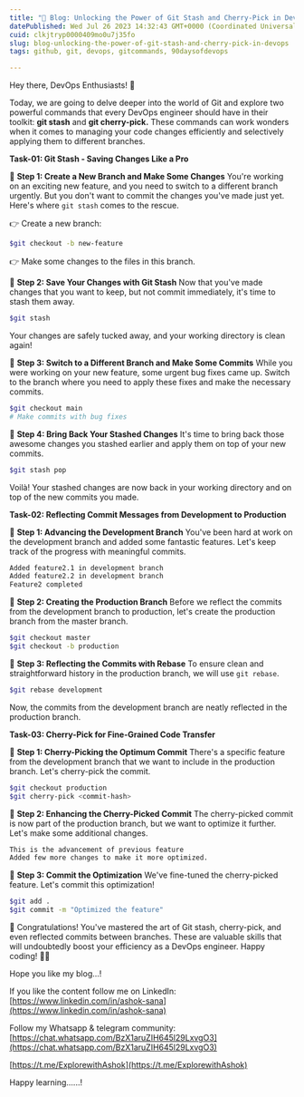 ```yaml
---
title: "📝 Blog: Unlocking the Power of Git Stash and Cherry-Pick in DevOps 🚀"
datePublished: Wed Jul 26 2023 14:32:43 GMT+0000 (Coordinated Universal Time)
cuid: clkjtryp0000409mo0u7j35fo
slug: blog-unlocking-the-power-of-git-stash-and-cherry-pick-in-devops
tags: github, git, devops, gitcommands, 90daysofdevops

---
```


Hey there, DevOps Enthusiasts! 👋

Today, we are going to delve deeper into the world of Git and explore two powerful commands that every DevOps engineer should have in their toolkit: **git stash** and **git cherry-pick.** These commands can work wonders when it comes to managing your code changes efficiently and selectively applying them to different branches.

**Task-01: Git Stash - Saving Changes Like a Pro**

🚀 **Step 1: Create a New Branch and Make Some Changes** You're working on an exciting new feature, and you need to switch to a different branch urgently. But you don't want to commit the changes you've made just yet. Here's where `git stash` comes to the rescue.

👉 Create a new branch:

```bash
$git checkout -b new-feature
```

👉 Make some changes to the files in this branch.

🚀 **Step 2: Save Your Changes with Git Stash** Now that you've made changes that you want to keep, but not commit immediately, it's time to stash them away.

```bash
$git stash
```

Your changes are safely tucked away, and your working directory is clean again!

🚀 **Step 3: Switch to a Different Branch and Make Some Commits** While you were working on your new feature, some urgent bug fixes came up. Switch to the branch where you need to apply these fixes and make the necessary commits.

```bash
$git checkout main
# Make commits with bug fixes
```

🚀 **Step 4: Bring Back Your Stashed Changes** It's time to bring back those awesome changes you stashed earlier and apply them on top of your new commits.

```bash
$git stash pop
```

Voilà! Your stashed changes are now back in your working directory and on top of the new commits you made.

**Task-02: Reflecting Commit Messages from Development to Production**

🚀 **Step 1: Advancing the Development Branch** You've been hard at work on the development branch and added some fantastic features. Let's keep track of the progress with meaningful commits.

```bash
Added feature2.1 in development branch
Added feature2.2 in development branch
Feature2 completed
```

🚀 **Step 2: Creating the Production Branch** Before we reflect the commits from the development branch to production, let's create the production branch from the master branch.

```bash
$git checkout master
$git checkout -b production
```

🚀 **Step 3: Reflecting the Commits with Rebase** To ensure clean and straightforward history in the production branch, we will use `git rebase`.

```bash
$git rebase development
```

Now, the commits from the development branch are neatly reflected in the production branch.

**Task-03: Cherry-Pick for Fine-Grained Code Transfer**

🚀 **Step 1: Cherry-Picking the Optimum Commit** There's a specific feature from the development branch that we want to include in the production branch. Let's cherry-pick the commit.

```bash
$git checkout production
$git cherry-pick <commit-hash>
```

🚀 **Step 2: Enhancing the Cherry-Picked Commit** The cherry-picked commit is now part of the production branch, but we want to optimize it further. Let's make some additional changes.

```bash
This is the advancement of previous feature
Added few more changes to make it more optimized.
```

🚀 **Step 3: Commit the Optimization** We've fine-tuned the cherry-picked feature. Let's commit this optimization!

```bash
$git add .
$git commit -m "Optimized the feature"
```

🎉 Congratulations! You've mastered the art of Git stash, cherry-pick, and even reflected commits between branches. These are valuable skills that will undoubtedly boost your efficiency as a DevOps engineer. Happy coding! 🚀😎

Hope you like my blog...!

If you like the content follow me on LinkedIn: [https://www.linkedin.com/in/ashok-sana](https://www.linkedin.com/in/ashok-sana)

Follow my Whatsapp & telegram community: [https://chat.whatsapp.com/BzX1aruZIH645l29LxvgO3](https://chat.whatsapp.com/BzX1aruZIH645l29LxvgO3)

[https://t.me/ExplorewithAshok](https://t.me/ExplorewithAshok)

Happy learning......!